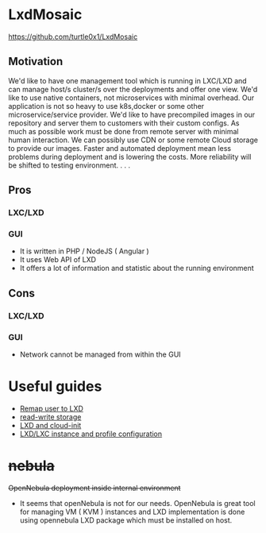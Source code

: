 # LxdMosaic
https://github.com/turtle0x1/LxdMosaic

## Motivation
We'd like to have one management tool which is running in  LXC/LXD and can manage host/s cluster/s over the deployments and offer one view.
We'd like to use native containers, not microservices with minimal overhead. Our application is not so heavy to use k8s,docker or some other microservice/service provider.
We'd like to have precompiled images in our repository and server them to customers with their custom configs.
As much as possible work must be done from remote server with minimal human interaction. We can possibly use CDN or some remote Cloud storage to provide our images. Faster and automated deployment mean less problems during deployment and is lowering the costs. More reliability will be shifted to testing environment.
.
.
.
## Pros
### LXC/LXD

### GUI
+ It is written in PHP / NodeJS ( Angular )
+ It uses Web API of LXD
+ It offers a lot of information and statistic about the running environment

## Cons
### LXC/LXD

### GUI
+ Network cannot be managed from within the GUI

# Useful guides
* [Remap user to LXD](https://ubuntuforums.org/showthread.php?t=2322924)
* [read-write storage](https://www.cyberciti.biz/faq/how-to-add-or-mount-directory-in-lxd-linux-container/)
* [LXD and cloud-init](https://linuxcontainers.org/lxd/docs/master/cloud-init)
* [LXD/LXC instance and profile configuration](https://github.com/lxc/lxd/blob/master/doc/instances.md)

# ~~nebula~~
~~OpenNebula deployment inside internal environment~~
* It seems that openNebula is not for our needs. OpenNebula is great tool for managing VM ( KVM ) instances and LXD implementation is done using opennebula LXD package which must be installed on host.
